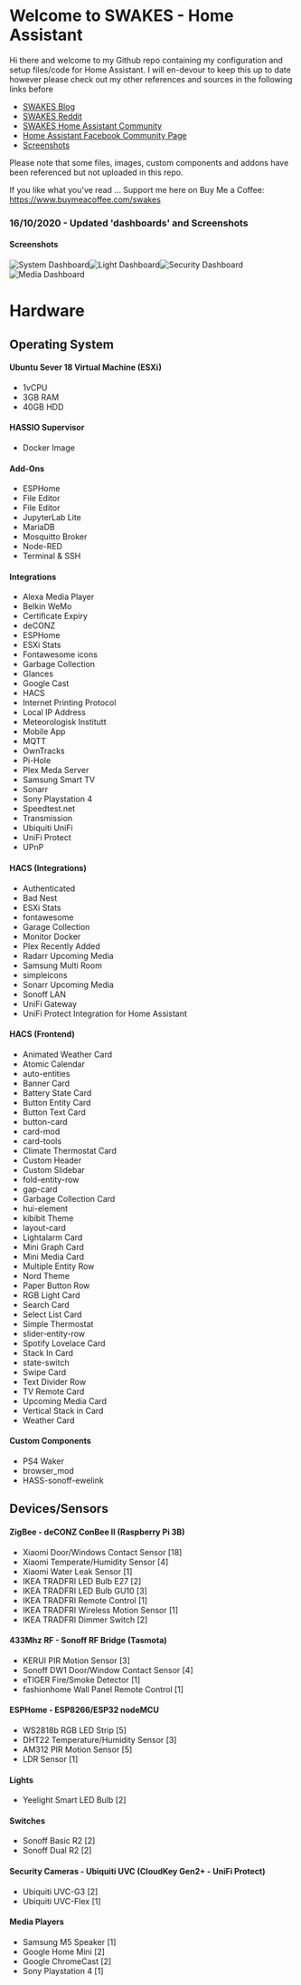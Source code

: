 # Welcome to SWAKES - Home Assistant

Hi there and welcome to my Github repo containing my configuration and setup files/code for Home Assistant. I will en-devour to keep this up to date however please check out my other references and sources in the following links before

 - [SWAKES Blog](https://blog.swakes.co.uk/tag/home-assistant/)
 - [SWAKES Reddit](https://old.reddit.com/user/swake88/)
 - [SWAKES Home Assistant Community](https://community.home-assistant.io/u/pqpxd/summary)
 - [Home Assistant Facebook Community Page](https://www.facebook.com/groups/HomeAssistant)
 - [Screenshots](https://github.com/pqpxo/SWAKES_hassio/tree/master/screenshots)

Please note that some files, images, custom components and addons have been referenced but not uploaded in this repo.

If you like what you've read ... Support me here on Buy Me a Coffee: https://www.buymeacoffee.com/swakes

### 16/10/2020 - Updated 'dashboards' and Screenshots

#### Screenshots
![System Dashboard](https://github.com/pqpxo/SWAKES_hassio/blob/master/screenshots/NEW_System_Dashboard.png)![Light Dashboard](https://github.com/pqpxo/SWAKES_hassio/blob/master/screenshots/NEW_Lights_Dashboard.png)![Security Dashboard](https://github.com/pqpxo/SWAKES_hassio/blob/master/screenshots/NEW_Security_Dashboard.png)![Media Dashboard](https://github.com/pqpxo/SWAKES_hassio/blob/master/screenshots/NEW_Media_Dashboard.png)
# Hardware


## Operating System

#### Ubuntu Sever 18 Virtual Machine (ESXi)     
 - 1vCPU
 - 3GB RAM
 - 40GB HDD

#### HASSIO Supervisor
 - Docker Image

#### Add-Ons
  - ESPHome
  - File Editor
  - File Editor
  - JupyterLab Lite
  - MariaDB
  - Mosquitto Broker
  - Node-RED
  - Terminal & SSH

#### Integrations
- Alexa Media Player
- Belkin WeMo
- Certificate Expiry
- deCONZ
- ESPHome
- ESXi Stats
- Fontawesome icons
- Garbage Collection
- Glances
- Google Cast
- HACS
- Internet Printing Protocol
- Local IP Address
- Meteorologisk Institutt
- Mobile App
- MQTT
- OwnTracks
- Pi-Hole
- Plex Meda Server
- Samsung Smart TV
- Sonarr
- Sony Playstation 4
- Speedtest.net
- Transmission
- Ubiquiti UniFi
- UniFi Protect
- UPnP  

#### HACS (Integrations)
- Authenticated
- Bad Nest
- ESXi Stats
- fontawesome
- Garage Collection
- Monitor Docker
- Plex Recently Added
- Radarr Upcoming Media
- Samsung Multi Room
- simpleicons
- Sonarr Upcoming Media
- Sonoff LAN
- UniFi Gateway
- UniFi Protect Integration for Home Assistant

#### HACS (Frontend)
- Animated Weather Card
- Atomic Calendar
- auto-entities
- Banner Card
- Battery State Card
- Button Entity Card
- Button Text Card
- button-card
- card-mod
- card-tools
- Climate Thermostat Card
- Custom Header
- Custom Slidebar
- fold-entity-row
- gap-card
- Garbage Collection Card
- hui-element
- kibibit Theme
- layout-card
- Lightalarm Card
- Mini Graph Card
- Mini Media Card
- Multiple Entity Row
- Nord Theme
- Paper Button Row
- RGB Light Card
- Search Card
- Select List Card
- Simple Thermostat
- slider-entity-row
- Spotify Lovelace Card
- Stack In Card
- state-switch
- Swipe Card
- Text Divider Row
- TV Remote Card
- Upcoming Media Card
- Vertical Stack in Card
- Weather Card

#### Custom Components
- PS4 Waker
- browser_mod
- HASS-sonoff-ewelink

## Devices/Sensors

#### ZigBee - deCONZ ConBee II (Raspberry Pi 3B)
   - Xiaomi Door/Windows Contact Sensor [18]
   - Xiaomi Temperate/Humidity Sensor [4]
   - Xiaomi Water Leak Sensor [1]
   - IKEA TRADFRI LED Bulb E27 [2]
   - IKEA TRADFRI LED Bulb GU10 [3]
   - IKEA TRADFRI Remote Control [1]
   - IKEA TRADFRI Wireless Motion Sensor [1]
   - IKEA TRADFRI Dimmer Switch [2]

#### 433Mhz RF - Sonoff RF Bridge (Tasmota)
- KERUI PIR Motion Sensor [3]
- Sonoff DW1 Door/Window Contact Sensor [4]
- eTIGER Fire/Smoke Detector [1]
- fashionhome Wall Panel Remote Control [1]   

#### ESPHome - ESP8266/ESP32 nodeMCU
- WS2818b RGB LED Strip [5]
- DHT22 Temperature/Humidity Sensor [3]
- AM312 PIR Motion Sensor [5]
- LDR Sensor [1]  

#### Lights
- Yeelight Smart LED Bulb [2]

#### Switches
- Sonoff Basic R2 [2]
- Sonoff Dual R2 [2]
 
#### Security Cameras - Ubiquiti UVC (CloudKey Gen2+ - UniFi Protect)
- Ubiquiti UVC-G3 [2]
- Ubiquiti UVC-Flex [1]  

#### Media Players
- Samsung M5 Speaker [1]
- Google Home Mini [2]
- Google ChromeCast [2]
- Sony Playstation 4 [1]   

